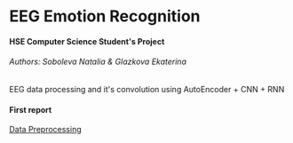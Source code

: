 # EEG Emotion Recognition
#### HSE Computer Science Student's Project
###### Authors: Soboleva Natalia & Glazkova Ekaterina

EEG data processing and it's convolution using AutoEncoder + CNN + RNN

#### First report
[Data Preprocessing](https://github.com/nasoboleva/EEG-Emotion-Recognition/wiki/Препроцессинг-данных)
